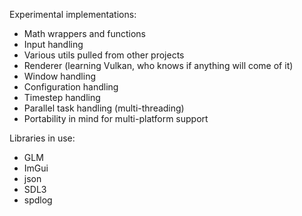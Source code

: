 Experimental implementations:
- Math wrappers and functions
- Input handling
- Various utils pulled from other projects
- Renderer (learning Vulkan, who knows if anything will come of it)
- Window handling
- Configuration handling
- Timestep handling
- Parallel task handling (multi-threading)
- Portability in mind for multi-platform support

Libraries in use:
- GLM
- ImGui
- json
- SDL3
- spdlog
